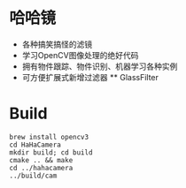 # 哈哈镜
* 各种搞笑搞怪的滤镜
* 学习OpenCV图像处理的绝好代码
* 拥有物件跟踪、物件识别、机器学习各种实例
* 可方便扩展式新增过滤器
** GlassFilter

# Build

```
brew install opencv3
cd HaHaCamera
mkdir build; cd build
cmake .. && make
cd ../hahacamera
../build/cam
```
